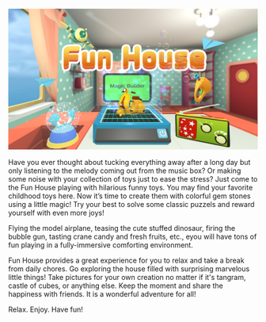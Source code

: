![Magic Fun House](landscape.png)

Have you ever thought about tucking everything away after a long day 
but only listening to the melody coming out from the music box?
Or making some noise with your collection of toys just to ease the stress?
Just come to the Fun House playing with hilarious funny toys. 
You may find your favorite childhood toys here. Now it’s time to create
them with colorful gem stones using a little magic!
Try your best to solve some classic puzzels and reward yourself with even more joys!

Flying the model airplane, teasing the cute stuffed dinosaur, 
firing the bubble gun, tasting crane candy and fresh fruits, etc.,
eyou will have tons of fun playing in a fully-immersive comforting environment.

Fun House provides a great experience for you to relax and take a break from daily chores.
Go exploring the house filled with surprising marvelous little things!
Take pictures for your own creation no matter if it's tangram, castle of cubes, or anything else.
Keep the moment and share the happiness with friends.
It is a wonderful adventure for all!

Relax. Enjoy. Have fun!

